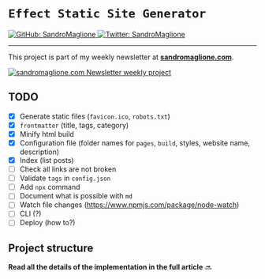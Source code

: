# `Effect Static Site Generator`
<p>
  <a href="https://github.com/SandroMaglione">
    <img alt="GitHub: SandroMaglione" src="https://img.shields.io/github/followers/SandroMaglione?label=Follow&style=social" target="_blank" />
  </a>
  <a href="https://twitter.com/SandroMaglione">
    <img alt="Twitter: SandroMaglione" src="https://img.shields.io/twitter/follow/SandroMaglione.svg?style=social" target="_blank" />
  </a>
</p>

***

This project is part of my weekly newsletter at [**sandromaglione.com**](https://www.sandromaglione.com/newsletter?ref=Github&utm_medium=newsletter_project&utm_term=effect).


<a href="https://www.sandromaglione.com/newsletter?ref=Github&utm_medium=newsletter_project&utm_term=effect">
    <img alt="sandromaglione.com Newsletter weekly project" src="https://www.sandromaglione.com/static/images/newsletter_banner.webp" target="_blank" /> 
</a>

## TODO
- [x] Generate static files (`favicon.ico`, `robots.txt`)
- [x] `frontmatter` (title, tags, category)
- [x] Minify html build
- [x] Configuration file (folder names for `pages`, `build`, styles, website name, description)
- [x] Index (list posts)
- [ ] Check all links are not broken
- [ ] Validate `tags` in `config.json`
- [ ] Add `npx` command
- [ ] Document what is possible with `md`
- [ ] Watch file changes (https://www.npmjs.com/package/node-watch)
- [ ] CLI (?)
- [ ] Deploy (how to?)

## Project structure

**Read all the details of the implementation in the full article** 🔜

